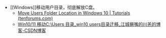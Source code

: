- [[Windows]]移动用户目录，彻底解放C盘。
	- [Move Users Folder Location in Windows 10 | Tutorials (tenforums.com)](https://www.tenforums.com/tutorials/1964-move-users-folder-location-windows-10-a.html?utm_source=ld246.com)
	- [Win10/11 移动C:\Users 目录_win10 users目录迁移_江城撅嘴的川羌的博客-CSDN博客](https://blog.csdn.net/m0_63969219/article/details/124116664)